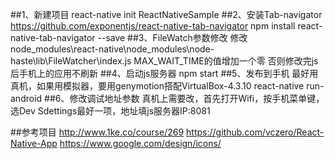 ##1、新建项目
react-native init ReactNativeSample
##2、安装Tab-navigator
https://github.com/exponentjs/react-native-tab-navigator
npm install react-native-tab-navigator --save
##3、FileWatch参数修改
 修改node_modules\react-native\node_modules\node-haste\lib\FileWatcher\index.js
 MAX_WAIT_TIME的值增加一个零
 否则修改完js后手机上的应用不刷新
##4、启动js服务器
npm start
##5、发布到手机
最好用真机，如果用模拟器，要用genymotion搭配VirtualBox-4.3.10
react-native run-android
##6、修改调试地址参数
真机上需要改，首先打开Wifi，按手机菜单键，选Dev Sdettings最好一项，地址填js服务器IP:8081

##参考项目
http://www.1ke.co/course/269
https://github.com/vczero/React-Native-App
https://www.google.com/design/icons/